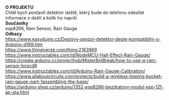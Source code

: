 <B>O PROJEKTU <br></B>
Chtěl bych postavit detektor deště, který bude do telefonu odesílat informace o dešti a kolik ho naprší. <br>
<B>Součástky<br></B>
esp8266, Rain Sensor, Rain Gauge <br>
<B>Odkazy<br></B>
https://www.easyduino.cz/Destovy-senzor-detektor-deste-kompatibilni-s-Arduino-d169.htm <br>
https://www.thingiverse.com/thing:2163969 <br>
https://www.instructables.com/id/NodeMCU-Hall-Effect-Rain-Gauge/ <br>
https://create.arduino.cc/projecthub/MisterBotBreak/how-to-use-a-rain-sensor-bcecd9 <br>
https://www.instructables.com/id/Arduino-Rain-Gauge-Calibration/ <br>
https://www.allaboutcircuits.com/projects/build-a-wireless-tipping-bucket-rain-gauge-part-1assembling-the-base/ <br>
https://arduino-shop.cz/arduino/1352-esp8266-bezdratovy-modul-esp-12f-ap-sta.html <br>

